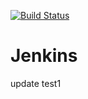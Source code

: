 [![Build Status](http://localhost:8080/buildStatus/icon?job=PeipelineDemo)](http://localhost:8080/job/PeipelineDemo/)
# Jenkins
update test1
